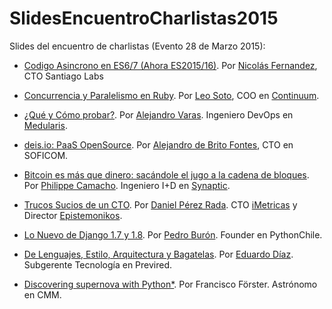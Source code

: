 # SlidesEncuentroCharlistas2015
Slides del encuentro de charlistas (Evento 28 de Marzo 2015):

- [Codigo Asincrono en ES6/7 (Ahora ES2015/16)](http://goo.gl/86v9kK). Por [Nicolás Fernandez](http://twitter.com/elBuraBure), CTO Santiago Labs

- [Concurrencia y Paralelismo en Ruby](https://www.dropbox.com/s/ckxc7nzsc20q00t/Concurrencia%20y%20Paralelismo%20en%20Ruby-LT.pdf?dl=0). Por [Leo Soto](http://twitter.com/leosoto), COO en [Continuum](http://continuum.cl).

- [¿Qué y Cómo probar?](https://docs.google.com/presentation/d/1cANych7EMfUCfKh5rXFbI5XdnwTWFuoOH3xCEYWdda4/pub#slide=id.gacb70dded_3_0). Por [Alejandro Varas](http://www.alejandrovaras.me/). Ingeniero DevOps en [Medularis](http://www.medularis.com/).

- [deis.io: PaaS OpenSource](http://aledbf.github.io/deis-encuentro-charlistas-2015). Por [Alejandro de Brito Fontes](http://twitter.com/aledbf), CTO en SOFICOM.

- [Bitcoin es más que dinero: sacándole el jugo a la cadena de bloques](http://www.slideshare.net/philippecamacho/bitcoin-es-ms-que-dinero-sacandole-el-jugo-a-la-cadena-de-bloques). Por [Philippe Camacho](https://cl.linkedin.com/pub/philippe-camacho-ph-d/2/19/b5/en). Ingeniero I+D en [Synaptic](http://www.synaptic.cl/).

- [Trucos Sucios de un CTO](https://s3.amazonaws.com/presentaciones-dperezrada/trucos-sucios/index.html). Por [Daniel Pérez Rada](https://twitter.com/dperezrada). CTO [iMetricas](http://www.imetricas.com/) y Director [Epistemonikos](www.epistemonikos.org).

- [Lo Nuevo de Django 1.7 y 1.8](https://drive.google.com/file/d/0BzfAN59IvYV-MGdTZ04teWRKelU/view?usp=sharing). Por [Pedro Burón](http://github.com/pedroburon). Founder en PythonChile.

- [De Lenguajes, Estilo, Arquitectura y Bagatelas](http://www.slideshare.net/EduardoDiazCortes/de-lenguajes-estilo-arquitectura-y-bagatelas). Por [Eduardo Díaz](http://www.lnds.net/). Subgerente Tecnología en Previred.

- [Discovering supernova with Python*](https://drive.google.com/file/d/0BzfAN59IvYV-dlZMSkk4Ukk4RjA/view?usp=sharing). Por Francisco Förster. Astrónomo en CMM.

